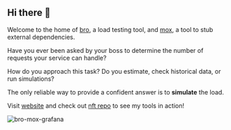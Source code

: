 ## Hi there 👋

Welcome to the home of [bro](https://github.com/lameaux/bro), a load testing tool, and [mox](https://github.com/lameaux/mox), a tool to stub external dependencies. 

Have you ever been asked by your boss to determine the number of requests your service can handle?

How do you approach this task? Do you estimate, check historical data, or run simulations?

The only reliable way to provide a confident answer is to **simulate** the load. 

Visit [website](https://lameaux.github.io/) and check out [nft repo](https://github.com/lameaux/nft) to see my tools in action!

![bro-mox-grafana](https://github.com/user-attachments/assets/c358b907-2615-4360-8948-e8d23e6a54d4)
